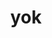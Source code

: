 ---
category: 3-letters
denotation: null
name: yok
reference_link: https://www.etymonline.com/word/yok
root_language: null
root_name: null
title: yok
type: free
word_sums:
- respelling: yok
  sum: 'Yok + '
---